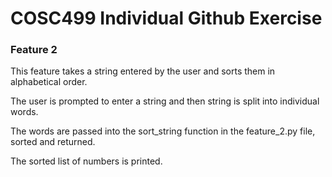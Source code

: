 # COSC499 Individual Github Exercise

### Feature 2

This feature takes a string entered by the user and sorts them in alphabetical order.

The user is prompted to enter a string and then string is split into individual words.

The words are passed into the sort_string function in the feature_2.py file, sorted and returned.

The sorted list of numbers is printed.